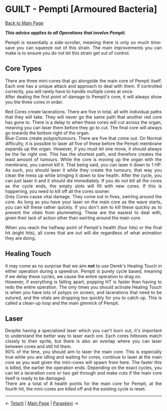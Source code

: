 <div align="justify">

# GUILT - Pempti [Armoured Bacteria]

[Back to Main Page](../index.md)

***This advice applies to all Operations that involve Pempti.*** <br>

Pempti is essentially a side-scroller, meaning there is only so much time-save you can squeeze out of this strain. The main improvements you can make is to ensure you do not let this strain get out of control. <br>

## Core Types

There are three mini-cores that go alongside the main core of Pempti itself. Each one has a unique attack and approach to deal with them. If controlled correctly, you will rarely have to handle multiple cores at once. <br>
After dealing the first point of damage to Pempti's core, it will always show you the three cores in order. <br>

Red Cores create lacerations. There are five in total, all with individual paths that they will take. They will never go the same path that another red core has gone to. There is a delay to when these cores will cut across the organ, meaning you can laser them before they go to cut. The final core will always go towards the bottom right of the organ. <br>
Blue Cores create polyps/tumours. There are five that come out. On Normal difficulty, it is possible to laser all five of these before the Pempti membrane expands up the organ. However, if you must let one move, it should always be the far right one. This has the shortest path, and therefore creates the least amount of tumours. While the core is moving up the organ with the membrane, you cannot kill it. That being said, you can laser it down to 1 HP. As such, you should laser it while they create the tumours, that way you clean the mess up while bringing it down to low health. After the cycle, you can just laser it and it should die immediately. If you do not kill all the cores as the cycle ends, the empty slots will fill with new cores. If this is happening, you need to kill off all the cores sooner. <br>
Grey Cores cause vital damage. They come out in fives, swirling around the core. As long as you have your laser on the main core as the wave starts, you can kill these rather quickly. If you don't aim to kill these quickly as to prevent the vitals from plummeting. These are the easiest to deal with, given their lack of action other than swirling around the main core. <br>

When you reach the halfway point of Pempti's health (four hits) or the final hit (eight hits), all cores that are out will die regardless of what animation they are doing.

## Healing Touch

It may come as no surprise that we aim ***not*** to use Derek's Healing Touch in either operation during a speedrun. Pempti is purely cycle based, meaning if we delay these cycles, we cause the entire operation to drag on. <br>
However, if everything is falling apart, popping HT is faster than having to redo the entire operation. The only times you should activate Healing Touch is when you have lots of polyps on screen, and lacerations that need to be sutured, and the vitals are dropping too quickly for you to catch up. This is called a clean-up loop and the main gimmick of Pempti. <br>

## Laser

Despite having a specialised laser which you can't burn out, it's important to understand the better way to laser each ore. Each cores hitboxes match closely to their sprite, but there is also an overlap where you can laser between cores and still hit them. <br>
90% of the time, you should aim to laser the main core. This is especially true while you are idling and waiting for cores, continue to laser at the main core as you wait given the mini-cores will spawn from here. The faster this is killed, the earlier the operation ends. Depending on the exact cycles, you can let a laceration core or two get through and make cuts if the main core itself is ready to be damaged. <br>
There are a total of 8 health points for the main core for Pempti, at the fourth hit, the mini-cores are killed off and the existing cycle is reset. <br>

---

← [Tetarti](./tetarti.md) | [Main Page](../index.md) | [Paraskevi](./paraskevi.md) →